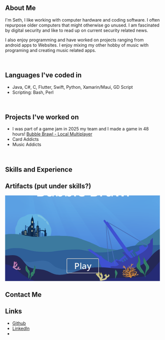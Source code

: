 
## About Me
I'm Seth, I like working with computer hardware and coding software. I often repurpose older computers that might otherwise go unused. I am fascinated by digital security and like to read up on current security related news.

I also enjoy programming and have worked on projects ranging from android apps to Websites. I enjoy mixing my other hobby of music with programing and creating music related apps.

<br>

## Languages I've coded in
- Java, C#, C, Flutter, Swift, Python, Xamarin/Maui, GD Script
- Scripting: Bash, Perl

<br>

## Projects I've worked on
- I was part of a game jam in 2025 my team and I made a game in 48 hours! [Bubble Brawl - Local Multiplayer](https://ltngkarbn.itch.io/bubble-brawl)
- Card Addicts
- Music Addicts

<br>

## Skills and Experience


## Artifacts (put under skills?)
![](images/test-image.png)



## Contact Me



## Links
- [Github](https://github.com/seth-palmer)
- [LinkedIn](https://www.linkedin.com/in/seth-palmer-6916b929a/)
- 
